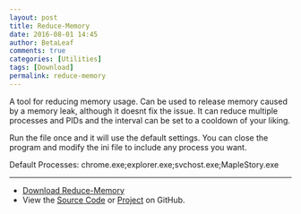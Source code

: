 ```yaml
---
layout: post
title: Reduce-Memory
date: 2016-08-01 14:45
author: BetaLeaf
comments: true
categories: [Utilities]
tags: [Download]
permalink: reduce-memory
---
```


A tool for reducing memory usage. Can be used to release memory caused by a memory leak, although it doesnt fix the issue. It can reduce multiple processes and PIDs and the interval can be set to a cooldown of your liking. 

Run the file once and it will use the default settings. You can close the program and modify the ini file to include any process you want.

Default Processes: chrome.exe;explorer.exe;svchost.exe;MapleStory.exe

---

  - [<i class="fa fa-download"></i> Download Reduce-Memory](https://github.com/BetaLeaf/Reduce-Memory/releases)  
  - View the [<i class="fa fa-file-code-o"></i> Source Code](https://github.com/BetaLeaf/Reduce-Memory/blob/master/Reduce%20Memory.au3) or [<i class="fa fa-code-fork"></i> Project](https://github.com/BetaLeaf/Reduce-Memory) on GitHub.
